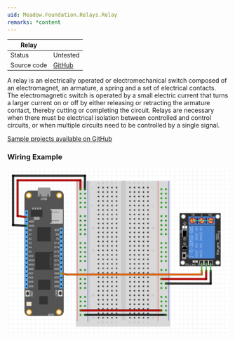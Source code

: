 ```yaml
---
uid: Meadow.Foundation.Relays.Relay
remarks: *content
---
```


| Relay     |             |
|-----------|-------------|
| Status        | Untested             |
| Source code        | [GitHub](https://github.com/WildernessLabs/Meadow.Foundation/tree/master/Source/Meadow.Foundation.Core/Relays/)  |

A relay is an electrically operated or electromechanical switch composed of an electromagnet, an armature, a spring and a set of electrical contacts. The electromagnetic switch is operated by a small electric current that turns a larger current on or off by either releasing or retracting the armature contact, thereby cutting or completing the circuit. Relays are necessary when there must be electrical isolation between controlled and control circuits, or when multiple circuits need to be controlled by a single signal.

[Sample projects available on GitHub](https://github.com/WildernessLabs/Meadow.Foundation/tree/master/Source/Meadow.Foundation.Core.Samples) 

### Wiring Example

![](../../API_Assets/Meadow.Foundation.Relays.Relay/Relay.svg)